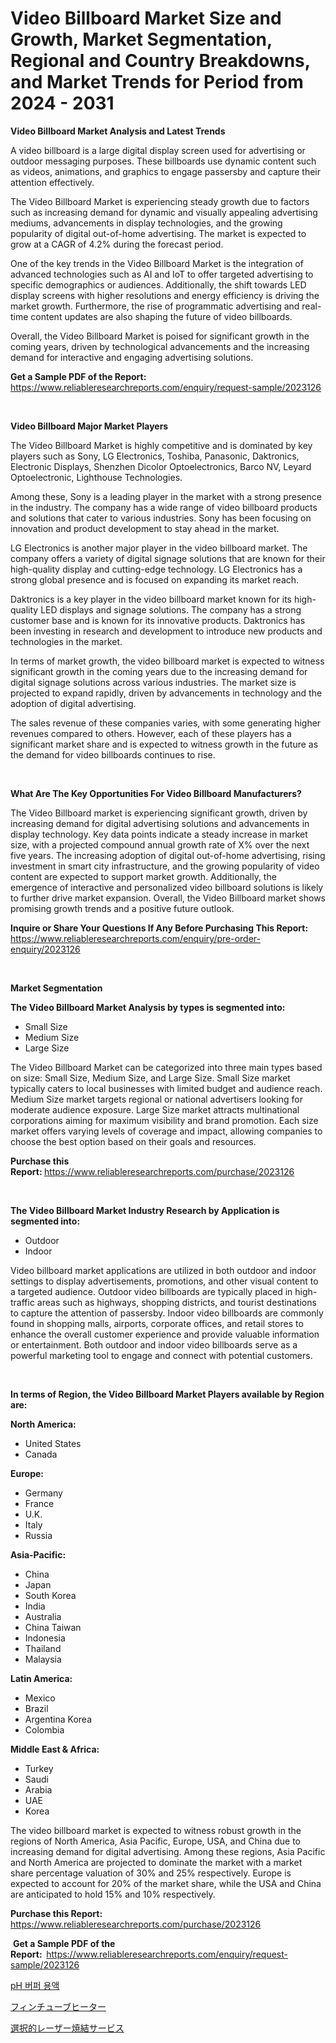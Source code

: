 <p><h1>Video Billboard Market Size and Growth, Market Segmentation, Regional and Country Breakdowns, and Market Trends for Period from 2024 -  2031</h1></p><p><strong>Video Billboard Market Analysis and Latest Trends</strong></p>
<p><p>A video billboard is a large digital display screen used for advertising or outdoor messaging purposes. These billboards use dynamic content such as videos, animations, and graphics to engage passersby and capture their attention effectively.</p><p>The Video Billboard Market is experiencing steady growth due to factors such as increasing demand for dynamic and visually appealing advertising mediums, advancements in display technologies, and the growing popularity of digital out-of-home advertising. The market is expected to grow at a CAGR of 4.2% during the forecast period.</p><p>One of the key trends in the Video Billboard Market is the integration of advanced technologies such as AI and IoT to offer targeted advertising to specific demographics or audiences. Additionally, the shift towards LED display screens with higher resolutions and energy efficiency is driving the market growth. Furthermore, the rise of programmatic advertising and real-time content updates are also shaping the future of video billboards.</p><p>Overall, the Video Billboard Market is poised for significant growth in the coming years, driven by technological advancements and the increasing demand for interactive and engaging advertising solutions.</p></p>
<p><strong>Get a Sample PDF of the Report:&nbsp;</strong> <a href="https://www.reliableresearchreports.com/enquiry/request-sample/2023126">https://www.reliableresearchreports.com/enquiry/request-sample/2023126</a></p>
<p>&nbsp;</p>
<p><strong>Video Billboard Major Market Players</strong></p>
<p><p>The Video Billboard Market is highly competitive and is dominated by key players such as Sony, LG Electronics, Toshiba, Panasonic, Daktronics, Electronic Displays, Shenzhen Dicolor Optoelectronics, Barco NV, Leyard Optoelectronic, Lighthouse Technologies. </p><p>Among these, Sony is a leading player in the market with a strong presence in the industry. The company has a wide range of video billboard products and solutions that cater to various industries. Sony has been focusing on innovation and product development to stay ahead in the market.</p><p>LG Electronics is another major player in the video billboard market. The company offers a variety of digital signage solutions that are known for their high-quality display and cutting-edge technology. LG Electronics has a strong global presence and is focused on expanding its market reach.</p><p>Daktronics is a key player in the video billboard market known for its high-quality LED displays and signage solutions. The company has a strong customer base and is known for its innovative products. Daktronics has been investing in research and development to introduce new products and technologies in the market.</p><p>In terms of market growth, the video billboard market is expected to witness significant growth in the coming years due to the increasing demand for digital signage solutions across various industries. The market size is projected to expand rapidly, driven by advancements in technology and the adoption of digital advertising.</p><p>The sales revenue of these companies varies, with some generating higher revenues compared to others. However, each of these players has a significant market share and is expected to witness growth in the future as the demand for video billboards continues to rise.</p></p>
<p>&nbsp;</p>
<p><strong>What Are The Key Opportunities For Video Billboard Manufacturers?</strong></p>
<p><p>The Video Billboard market is experiencing significant growth, driven by increasing demand for digital advertising solutions and advancements in display technology. Key data points indicate a steady increase in market size, with a projected compound annual growth rate of X% over the next five years. The increasing adoption of digital out-of-home advertising, rising investment in smart city infrastructure, and the growing popularity of video content are expected to support market growth. Additionally, the emergence of interactive and personalized video billboard solutions is likely to further drive market expansion. Overall, the Video Billboard market shows promising growth trends and a positive future outlook.</p></p>
<p><strong>Inquire or Share Your Questions If Any Before Purchasing This Report:</strong> <a href="https://www.reliableresearchreports.com/enquiry/pre-order-enquiry/2023126">https://www.reliableresearchreports.com/enquiry/pre-order-enquiry/2023126</a></p>
<p>&nbsp;</p>
<p><strong>Market Segmentation</strong></p>
<p><strong>The Video Billboard Market Analysis by types is segmented into:</strong></p>
<p><ul><li>Small Size</li><li>Medium Size</li><li>Large Size</li></ul></p>
<p><p>The Video Billboard Market can be categorized into three main types based on size: Small Size, Medium Size, and Large Size. Small Size market typically caters to local businesses with limited budget and audience reach. Medium Size market targets regional or national advertisers looking for moderate audience exposure. Large Size market attracts multinational corporations aiming for maximum visibility and brand promotion. Each size market offers varying levels of coverage and impact, allowing companies to choose the best option based on their goals and resources.</p></p>
<p><strong>Purchase this Report:&nbsp;</strong><a href="https://www.reliableresearchreports.com/purchase/2023126">https://www.reliableresearchreports.com/purchase/2023126</a></p>
<p>&nbsp;</p>
<p><strong>The Video Billboard Market Industry Research by Application is segmented into:</strong></p>
<p><ul><li>Outdoor</li><li>Indoor</li></ul></p>
<p><p>Video billboard market applications are utilized in both outdoor and indoor settings to display advertisements, promotions, and other visual content to a targeted audience. Outdoor video billboards are typically placed in high-traffic areas such as highways, shopping districts, and tourist destinations to capture the attention of passersby. Indoor video billboards are commonly found in shopping malls, airports, corporate offices, and retail stores to enhance the overall customer experience and provide valuable information or entertainment. Both outdoor and indoor video billboards serve as a powerful marketing tool to engage and connect with potential customers.</p></p>
<p>&nbsp;</p>
<p><strong>In terms of Region, the Video Billboard Market Players available by Region are:</strong></p>
<p>
    <p> <strong> North America: </strong>
        <ul>
            <li>United States</li>
            <li>Canada</li>
        </ul>
        </p> 
    <p> <strong> Europe: </strong>
        <ul>
            <li>Germany</li>
            <li>France</li>
            <li>U.K.</li>
            <li>Italy</li>
            <li>Russia</li>
        </ul>
        </p> 
    <p> <strong> Asia-Pacific: </strong>
        <ul>
            <li>China</li>
            <li>Japan</li>
            <li>South Korea</li>
            <li>India</li>
            <li>Australia</li>
            <li>China Taiwan</li>
            <li>Indonesia</li>
            <li>Thailand</li>
            <li>Malaysia</li>
        </ul>
        </p> 
    <p> <strong> Latin America: </strong>
        <ul>
            <li>Mexico</li>
            <li>Brazil</li>
            <li>Argentina Korea</li>
            <li>Colombia</li>
        </ul>
        </p> 
    <p> <strong> Middle East & Africa: </strong>
        <ul>
            <li>Turkey</li>
            <li>Saudi</li>
            <li>Arabia</li>
            <li>UAE</li>
            <li>Korea</li>
        </ul>
    </p>
    </p>
<p><p>The video billboard market is expected to witness robust growth in the regions of North America, Asia Pacific, Europe, USA, and China due to increasing demand for digital advertising. Among these regions, Asia Pacific and North America are projected to dominate the market with a market share percentage valuation of 30% and 25% respectively. Europe is expected to account for 20% of the market share, while the USA and China are anticipated to hold 15% and 10% respectively.</p></p>
<p><strong>Purchase this Report: </strong><a href="https://www.reliableresearchreports.com/purchase/2023126">https://www.reliableresearchreports.com/purchase/2023126</a></p>
<p>&nbsp;<strong>Get a Sample PDF of the Report:&nbsp;&nbsp;</strong><a href="https://www.reliableresearchreports.com/enquiry/request-sample/2023126">https://www.reliableresearchreports.com/enquiry/request-sample/2023126</a></p>
<p><strong></strong></p>
<p><p><a href="https://github.com/RichardLueilwitz787/Market-Research-Report-List-1/blob/main/604727711601.md">pH 버퍼 용액</a></p><p><a href="https://github.com/Calvi3ynJerde867/Market-Research-Report-List-1/blob/main/394966812328.md">フィンチューブヒーター</a></p><p><a href="https://github.com/JacksonWiza1924/Market-Research-Report-List-1/blob/main/961384012329.md">選択的レーザー焼結サービス</a></p></p>